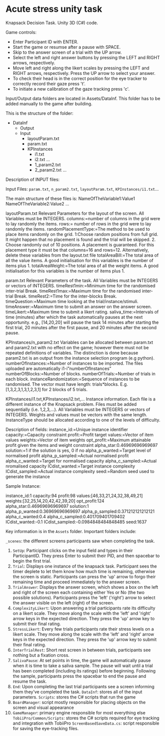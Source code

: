 # Acute stress unity task

Knapsack Decision Task. Unity 3D (C#) code.

Game controls:
- Enter Participant ID with ENTER.
- Start the game or resumse after a pause with SPACE.
- Skip to the answer screen of a trial with the UP arrow.
- Select the left and right answer buttons by pressing the LEFT and RIGHT arrows, respectively.
- Move left and right along the likert scales by pressing the LEFT and RIGHT arrows, respectively. Press the UP arrow to select your answer.
- To check their head is in the correct position for the eye tracker to correctly record their gaze press 't'.
- To initiate a new calibration of the gaze tracking press 'c'. 

Input/Output data folders are located in Assets/DataInf. This folder has to be added manually to the game after building. 

This is the structure of the folder:
- DataInf
	- Output
	- Input 
		- layoutParam.txt
		- param.txt
		- KPInstances
			- i1.txt
			- i2.txt 
				…
			- 1_param2.txt
			- 2_param2.txt
				…

Description of INPUT files:




Input Files: `param.txt`, `n_param2.txt`, `layoutParam.txt`, `KPInstances/i1.txt`…

The main structure of these files is: 
NameOfTheVariable1:Value1
NameOfTheVariable2:Value2
…

layoutParam.txt
Relevant Parameters for the layout of the screen. All Variables must be INTEGERS.
columns:=number of columns in the grid were to lay randomly the items.
rows:= number of rows in the grid were to lay randomly the items.
randomPlacementType:=The method to be used to place items randomly on the grid.
	1:Choose random positions from full grid. It might happen that no placement is found and the trial will be skipped.
	2. Choose randomly out of 10 positions. A placement is guaranteed. For this placement type it must be that columns=16 and rows=12. Alternatively, delete these 	variables from the layout.txt file
totalAreaBill:=The total area of all the value items. A good initialisation for this variables is the number of items plus 1.
totalAreaWeight:=The total area of all the weight items. A good initialisation for this variables is the number of items plus 1.


param.txt
Relevant Parameters of the task. All Variables must be INTEGERS or vectors of INTEGERS.
timeRest1min:=Minimum time for the randomised inter-trial Break.
timeRest1max:=Maximum time for the randomised inter-trial Break.
timeRest2:=Time for the inter-blocks Break.
timeQuestion:=Maximum time looking at the trial/instance/stimuli.
timeAnswer:=Maximum time to submit an answer on the answer screen.
timeLikert:=Maximum time to submit a likert rating.
saliva_time:=Intervals of time (minutes) after which the task automatically pauses at the next opportunity. e.g., [14,20,20] will pause the task 14 minutes after starting the first trial, 20 minutes after the first pause, and 20 minutes after the second pause. 

KPInstances/n_param2.txt 
Variables can be allocated between param.txt and param2.txt with no effect on the game; however there must not be repeated definitions of variables. The distinction is done because param2.txt is an output from the instance selection program (e.g python).
numberOfInstances:=Number of instances to be imported. The files uploaded are 			automatically i1-i”numberOfInstances”
numberOfBlocks:=Number of blocks.
numberOfTrials:=Number of trials in each block.
instanceRandomization:=Sequence of instances to be randomised. The vector must have length: 	trials*blocks. E.g. [1,3,2,3,1,3,1,2,3,1] for 2 blocks of 5 trials.


KPInstances/i1.txt,KPInstances/i2.txt,…
Instance information. Each file is a different instance of the Knapsack problem. 
Files must be added sequentially (i.e. 1,2,3,…). All Variables must be INTEGERS or vectors of INTEGERS.
Weights and values must be vectors with the same length. InstanceType should be allocated according to one of the levels of difficulty. 

Description of fields:
instance_id:=Unique instance identifier
capacity:=Capacity constraint
profit:=Profit target
values:=Vector of item values
weights:=Vector of item weights
opt_profit:=Maximum attainable profit given the items and weight constraint
alpha_star:0.46969696969697
solution:=1 if the solution is yes, 0 if no
alpha_p_wanted:=Target level of normalised profit
alpha_p_sampled:=Actual normalised profit
alpha_c_wanted:=Target for normalised capacity
alpha_c_sampled:=Actual nromalised capacity
ICdist_wanted:=Target instance complexity
ICdist_sampled:=Actual instance complexity
seed:=Random seed used to generate the instance

Sample Instance:

instance_id:1
capacity:94
profit:98
values:[46,33,21,24,32,38,49,21]
weights:[32,25,14,20,42,42,39,20]
opt_profit:124
alpha_star:0.46969696969697
solution:1
alpha_p_wanted:0.36969696969697
alpha_p_sampled:0.371212121212121
alpha_c_wanted:0.4
alpha_c_sampled:0.401709401709402
ICdist_wanted:-0.1
ICdist_sampled:-0.0984848484848485
seed:1637


Key information is in the `Assets` folder. Important folders include:

`_scenes`: the different screens participants saw when completing the task.
  1. `SetUp`: Participant clicks on the input field and types in their ParticipantID. They press Enter to submit their PID, and then spacebar to begin the first trial.
  2. `Trial`: Displays one instance of the knapsack task. Participant sees the timer deplete to let them know how much time is remaining, otherwise the screen is static. Participants can press the 'up' arrow to forgo their remaining time and proceed immediately to the answer screen.
  3. `TrialAnswer`: Displays the answer screen, which shows a box on the left and right of the screen each containing either Yes or No (the two possible solutions). Participants press the 'left' ('right') arrow to select the answer visible on the left (right) of the screen.
  4. `ComplexityLikert`: Upon answering a trial participants rate its difficulty on a likert scale. They move along the scale with the 'left' and 'right' arrow keys in the expected direction. They press the 'up' arrow key to submit their final rating.
  5. `StressLikert`: Every few trials participants rate their stress levels on a likert scale. They move along the scale with the 'left' and 'right' arrow keys in the expected direction. They press the 'up' arrow key to submit their final rating.
  6. `InterTrialRest`: Short rest screen in between trials, participants see nothing but a fixation cross.
  7. `SalivaPause`: At set points in time, the game will automatically pause when it is time to take a saliva sample. The pause will wait until a trial has been completed (including its ratings) before beginning. Following the sample, participants press the spacebar to end the pause and resume the task.
  8. `End`: Upon completing the last trial participants see a screen informing them they've completed the task.
`DataInf`: stores all of the input parameters.
`Scripts`: stores the C# scripts that run the game
  1. `BoardManager`: script mostly responsible for placing objects on the screen and visual appearance
  2. `GameManager`: primary engine responsible for most everything else
`TobiiPro/Common/Scripts`: stores the C# scripts required for eye tracking and integration with TobiiPro
`ScreenBasedSaveData.cs`: script responsible for saving the eye-tracking files. 
